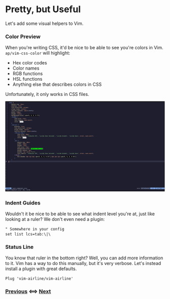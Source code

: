 # Pretty, but Useful

Let's add some visual helpers to Vim.

### Color Preview

When you're writing CSS, it'd be nice to be able to see you're colors in
Vim. `ap/vim-css-color` will highlight:
- Hex color codes
- Color names
- RGB functions
- HSL functions
- Anything else that describes colors in CSS

Unfortunately, it only works in CSS files.

![CSS Highlight](/Assets/CSSHighlight.png)

### Indent Guides

Wouldn't it be nice to be able to see what indent level you're at, just like
looking at a ruler? We don't even need a plugin:

```vim
" Somewhere in your config
set list lcs=tab:\|\
```

### Status Line

You know that ruler in the bottom right? Well, you can add more information to
it. Vim has a way to do this manually, but it's very verbose. Let's instead
install a plugin with great defaults.

```vim
Plug 'vim-airline/vim-airline'
```

<!-- TODO: Add diagram of status line information. -->

### [Previous](/Tutorial/03_Intro_to_Plugins.md) <==> [Next](/Tutorial/05_Decreasedness_Tediousness.md)
